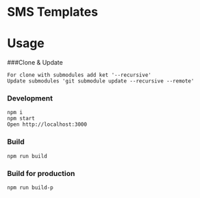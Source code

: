 # SMS Templates

# Usage
###Clone & Update
```
For clone with submodules add ket '--recursive'
Update submodules 'git submodule update --recursive --remote'
```
### Development
```
npm i
npm start
Open http://localhost:3000
```
### Build
```
npm run build
```
### Build for production
```
npm run build-p
```
